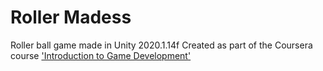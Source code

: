 # Roller Madess
 Roller ball game made in Unity 2020.1.14f
Created as part of the Coursera course ['Introduction to Game Development'](https://www.coursera.org/learn/game-development)